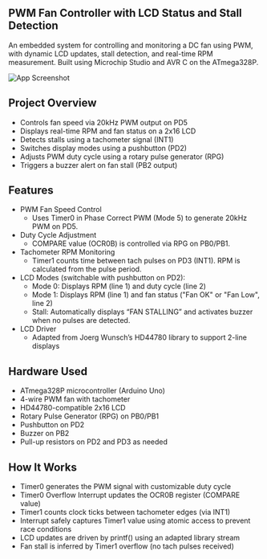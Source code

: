 ## PWM Fan Controller with LCD Status and Stall Detection

An embedded system for controlling and monitoring a DC fan using PWM, with dynamic LCD updates, stall detection, and real-time RPM measurement. Built using Microchip Studio and AVR C on the ATmega328P.

![App Screenshot](https://github.com/EvinB/FanController/blob/main/FanController.png)

## Project Overview 
- Controls fan speed via 20kHz PWM output on PD5
- Displays real-time RPM and fan status on a 2x16 LCD
- Detects stalls using a tachometer signal (INT1)
- Switches display modes using a pushbutton (PD2)
- Adjusts PWM duty cycle using a rotary pulse generator (RPG)
- Triggers a buzzer alert on fan stall (PB2 output)

## Features 
- PWM Fan Speed Control
  - Uses Timer0 in Phase Correct PWM (Mode 5) to generate 20kHz PWM on PD5.
- Duty Cycle Adjustment
  - COMPARE value (OCR0B) is controlled via RPG on PB0/PB1.
- Tachometer RPM Monitoring
  - Timer1 counts time between tach pulses on PD3 (INT1). RPM is calculated from the pulse period.
- LCD Modes (switchable with pushbutton on PD2):
  - Mode 0: Displays RPM (line 1) and duty cycle (line 2)
  - Mode 1: Displays RPM (line 1) and fan status ("Fan OK" or "Fan Low", line 2)
  - Stall: Automatically displays “FAN STALLING” and activates buzzer when no pulses are detected.
- LCD Driver
  - Adapted from Joerg Wunsch’s HD44780 library to support 2-line displays
 
## Hardware Used 
- ATmega328P microcontroller (Arduino Uno)
- 4-wire PWM fan with tachometer
- HD44780-compatible 2x16 LCD
- Rotary Pulse Generator (RPG) on PB0/PB1
- Pushbutton on PD2
- Buzzer on PB2
- Pull-up resistors on PD2 and PD3 as needed

## How It Works 
- Timer0 generates the PWM signal with customizable duty cycle
- Timer0 Overflow Interrupt updates the OCR0B register (COMPARE value)
- Timer1 counts clock ticks between tachometer edges (via INT1)
- Interrupt safely captures Timer1 value using atomic access to prevent race conditions
- LCD updates are driven by printf() using an adapted library stream
- Fan stall is inferred by Timer1 overflow (no tach pulses received)
